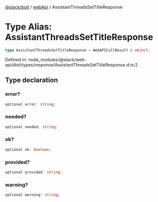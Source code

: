 [@slack/bolt](../../../../index.md) / [webApi](../index.md) / AssistantThreadsSetTitleResponse

# Type Alias: AssistantThreadsSetTitleResponse

```ts
type AssistantThreadsSetTitleResponse = WebAPICallResult & object;
```

Defined in: node\_modules/@slack/web-api/dist/types/response/AssistantThreadsSetTitleResponse.d.ts:2

## Type declaration

### error?

```ts
optional error: string;
```

### needed?

```ts
optional needed: string;
```

### ok?

```ts
optional ok: boolean;
```

### provided?

```ts
optional provided: string;
```

### warning?

```ts
optional warning: string;
```
